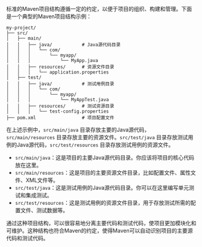 标准的Maven项目结构遵循一定的约定，以便于项目的组织、构建和管理。下面是一个典型的Maven项目结构示例：

```
my-project/
├── src/
│   ├── main/
│   │   ├── java/           # Java源代码目录
│   │   │   └── com/
│   │   │       └── myapp/
│   │   │           └── MyApp.java
│   │   ├── resources/      # 资源文件目录
│   │   │   └── application.properties
│   ├── test/
│   │   ├── java/           # 测试用例目录
│   │   │   └── com/
│   │   │       └── myapp/
│   │   │           └── MyAppTest.java
│   │   ├── resources/      # 测试资源目录
│   │   │   └── test-config.properties
├── pom.xml                 # 项目配置文件
```

在上述示例中，`src/main/java` 目录存放主要的Java源代码，`src/main/resources` 目录存放主要的资源文件。`src/test/java` 目录存放测试用例的Java源代码，`src/test/resources` 目录存放测试用例的资源文件。

- `src/main/java`：这是项目的主要Java源代码目录。你应该将项目的核心代码放在这里。
- `src/main/resources`：这是项目的主要资源文件目录，比如配置文件、属性文件、XML文件等。
- `src/test/java`：这是测试用例的Java源代码目录。你可以在这里编写单元测试和集成测试。
- `src/test/resources`：这是测试用例的资源文件目录，用于存放测试所需的配置文件、测试数据等。

通过这种项目结构，可以很容易地分离主要代码和测试代码，使项目更加模块化和可维护。这种结构也符合Maven的约定，使得Maven可以自动识别项目的主要源代码和测试代码。